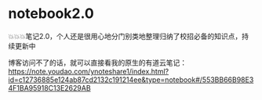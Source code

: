 # notebook2.0
:boom::boom::boom:笔记2.0，个人还是很用心地分门别类地整理归纳了校招必备的知识点，持续更新中

博客访问不了的话，就可以直接看我的原生的有道云笔记：https://note.youdao.com/ynoteshare1/index.html?id=c12736885e124ab87cd2132c191214ee&type=notebook#/553BB66B98E34F1BA95918C13E2629AB
